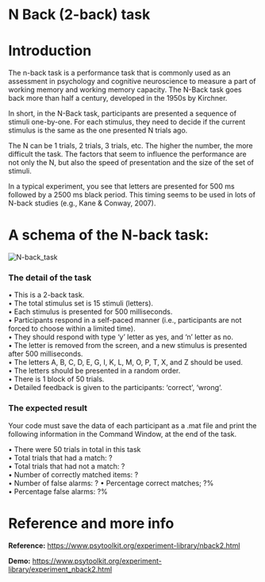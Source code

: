 # N Back (2-back) task

# Introduction
The n-back task is a performance task that is commonly used as an assessment in psychology
and cognitive neuroscience to measure a part of working memory and working memory
capacity. The N-Back task goes back more than half a century, developed in the 1950s by Kirchner.

In short, in the N-Back task, participants are presented a sequence of stimuli one-by-one. For each
stimulus, they need to decide if the current stimulus is the same as the one presented N trials ago.

The N can be 1 trials, 2 trials, 3 trials, etc. The higher the number, the more difficult the task. The
factors that seem to influence the performance are not only the N, but also the speed of presentation
and the size of the set of stimuli.

In a typical experiment, you see that letters are presented for 500 ms followed by a 2500 ms black
period. This timing seems to be used in lots of N-back studies (e.g., Kane & Conway, 2007).


# A schema of the N-back task:

![N-back_task](https://user-images.githubusercontent.com/94138466/155304614-7ce65f43-8be1-4823-b407-00cbf685b3f6.jpg)


### The detail of the task
• This is a 2-back task.  
• The total stimulus set is 15 stimuli (letters).  
• Each stimulus is presented for 500 milliseconds.  
• Participants respond in a self-paced manner (i.e., participants are not forced to choose within
a limited time).  
• They should respond with type ‘y’ letter as yes, and ‘n’ letter as no.  
• The letter is removed from the screen, and a new stimulus is presented after 500 milliseconds.  
• The letters A, B, C, D, E, G, I, K, L, M, O, P, T, X, and Z should be used.  
• The letters should be presented in a random order.  
• There is 1 block of 50 trials.  
• Detailed feedback is given to the participants: ‘correct’, ‘wrong‘.  

### The expected result
Your code must save the data of each participant as a .mat file and print the following information
in the Command Window, at the end of the task.

• There were 50 trials in total in this task  
• Total trials that had a match: ?  
• Total trials that had not a match: ?  
• Number of correctly matched items: ?  
• Number of false alarms: ? 
• Percentage correct matches; ?%  
• Percentage false alarms: ?%  


# Reference and more info

**Reference:**
https://www.psytoolkit.org/experiment-library/nback2.html

**Demo:**
https://www.psytoolkit.org/experiment-library/experiment_nback2.html
